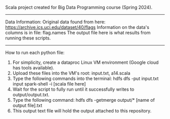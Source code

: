 Scala project created for Big Data Programming course (Spring 2024).
_____________________________________________________________________________
Data Information:
Original data found from here: https://archive.ics.uci.edu/dataset/40/flags
Information on the data's columns is in file: flag.names
The output file here is what results from running these scripts.
_____________________________________________________________________________
How to run each python file:
1. For simplicity, create a dataproc Linux VM environment (Google cloud has tools available).
2. Upload these files into the VM's root: input.txt, a14.scala
3. Type the following commands into the terminal:
   hdfs dfs -put input.txt input
   spark-shell -i [scala file here]
5. Wait for the script to fully run until it successfully writes to output/output.txt.
6. Type the following command:
   hdfs dfs -getmerge output/* [name of output file].txt
8. This output text file will hold the output attached to this repository.
